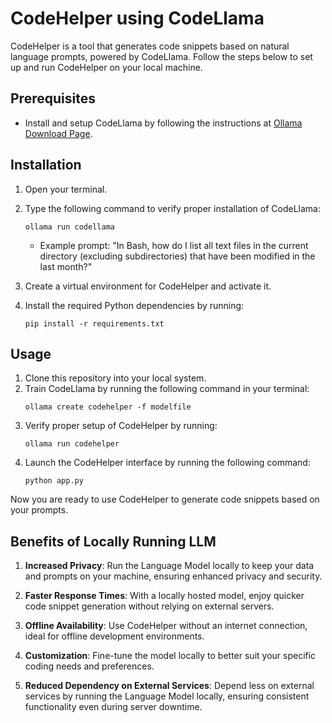 # CodeHelper using CodeLlama

CodeHelper is a tool that generates code snippets based on natural language prompts, powered by CodeLlama. Follow the steps below to set up and run CodeHelper on your local machine.

## Prerequisites

- Install and setup CodeLlama by following the instructions at [Ollama Download Page](https://ollama.com/download).

## Installation

1. Open your terminal.
2. Type the following command to verify proper installation of CodeLlama:
   ```
   ollama run codellama
   ```
   - Example prompt: "In Bash, how do I list all text files in the current directory (excluding subdirectories) that have been modified in the last month?"

3. Create a virtual environment for CodeHelper and activate it.
4. Install the required Python dependencies by running:
   ```
   pip install -r requirements.txt
   ```

## Usage

1. Clone this repository into your local system.
2. Train CodeLlama by running the following command in your terminal:
   ```
   ollama create codehelper -f modelfile
   ```
3. Verify proper setup of CodeHelper by running:
   ```
   ollama run codehelper
   ```
4. Launch the CodeHelper interface by running the following command:
   ```
   python app.py
   ```

Now you are ready to use CodeHelper to generate code snippets based on your prompts.

## Benefits of Locally Running LLM

1. **Increased Privacy**: Run the Language Model locally to keep your data and prompts on your machine, ensuring enhanced privacy and security.
  
2. **Faster Response Times**: With a locally hosted model, enjoy quicker code snippet generation without relying on external servers.

3. **Offline Availability**: Use CodeHelper without an internet connection, ideal for offline development environments.

4. **Customization**: Fine-tune the model locally to better suit your specific coding needs and preferences.

5. **Reduced Dependency on External Services**: Depend less on external services by running the Language Model locally, ensuring consistent functionality even during server downtime.
